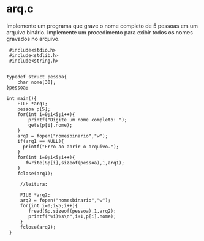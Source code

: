# arq.c
Implemente um programa que grave o nome completo de 5 pessoas em um arquivo binário. Implemente um procedimento para exibir todos os nomes gravados no arquivo.

     #include<stdio.h>
     #include<stdlib.h>
     #include<string.h>


    typedef struct pessoa{
        char nome[30];
    }pessoa;

    int main(){
        FILE *arq1;
        pessoa p[5];
        for(int i=0;i<5;i++){
            printf("Digite um nome completo: ");
            gets(p[i].nome);
        }
        arq1 = fopen("nomesbinario","w");
        if(arq1 == NULL){
          printf("Erro ao abrir o arquivo.");
        }
        for(int i=0;i<5;i++){
           fwrite(&p[i],sizeof(pessoa),1,arq1);
        }
        fclose(arq1);

         //leitura:

         FILE *arq2;
         arq2 = fopen("nomesbinario","w");
         for(int i=0;i<5;i++){ 
            fread(&p,sizeof(pessoa),1,arq2);
            printf("%i)%s\n",i+1,p[i].nome);
         }
         fclose(arq2);
     }
      








